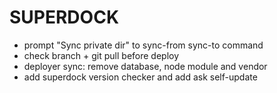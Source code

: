 # SUPERDOCK

- prompt "Sync private dir" to sync-from sync-to command
- check branch + git pull before deploy
- deployer sync: remove database, node module and vendor
- add superdock version checker and add ask self-update 